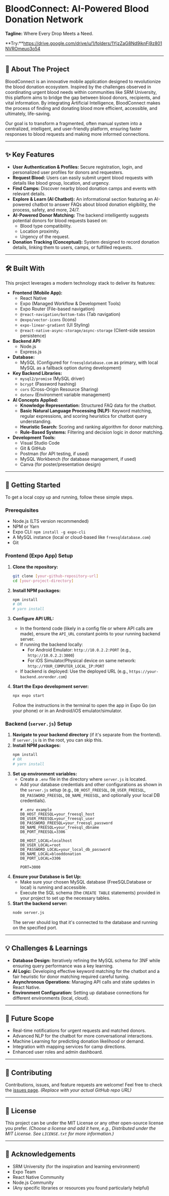 # BloodConnect: AI-Powered Blood Donation Network

**Tagline:** Where Every Drop Meets a Need.

**Try:**https://drive.google.com/drive/u/1/folders/1YjzZaG8Nd9iknFj9z801NVROmeuo3o54

---

## 🚩 About The Project

BloodConnect is an innovative mobile application designed to revolutionize the blood donation ecosystem. Inspired by the challenges observed in coordinating urgent blood needs within communities like SRM University, this platform aims to bridge the gap between blood donors, recipients, and vital information. By integrating Artificial Intelligence, BloodConnect makes the process of finding and donating blood more efficient, accessible, and ultimately, life-saving.

Our goal is to transform a fragmented, often manual system into a centralized, intelligent, and user-friendly platform, ensuring faster responses to blood requests and making more informed connections.

---

## ✨ Key Features

* **User Authentication & Profiles:** Secure registration, login, and personalized user profiles for donors and requesters.
* **Request Blood:** Users can easily submit urgent blood requests with details like blood group, location, and urgency.
* **Find Camps:** Discover nearby blood donation camps and events with relevant details.
* **Explore & Learn (AI Chatbot):** An informational section featuring an AI-powered chatbot to answer FAQs about blood donation eligibility, the process, safety, and more, 24/7.
* **AI-Powered Donor Matching:** The backend intelligently suggests potential donors for blood requests based on:
    * Blood type compatibility.
    * Location proximity.
    * Urgency of the request.
* **Donation Tracking (Conceptual):** System designed to record donation details, linking them to users, camps, or fulfilled requests.

---

## 🛠️ Built With

This project leverages a modern technology stack to deliver its features:

* **Frontend (Mobile App):**
    * React Native
    * Expo (Managed Workflow & Development Tools)
    * Expo Router (File-based navigation)
    * `@react-navigation/bottom-tabs` (Tab navigation)
    * `@expo/vector-icons` (Icons)
    * `expo-linear-gradient` (UI Styling)
    * `@react-native-async-storage/async-storage` (Client-side session persistence)
* **Backend API:**
    * Node.js
    * Express.js
* **Database:**
    * MySQL (Configured for `freesqldatabase.com` as primary, with local MySQL as a fallback option during development)
* **Key Backend Libraries:**
    * `mysql2/promise` (MySQL driver)
    * `bcrypt` (Password hashing)
    * `cors` (Cross-Origin Resource Sharing)
    * `dotenv` (Environment variable management)
* **AI Concepts Applied:**
    * **Knowledge Representation:** Structured FAQ data for the chatbot.
    * **Basic Natural Language Processing (NLP):** Keyword matching, regular expressions, and scoring heuristics for chatbot query understanding.
    * **Heuristic Search:** Scoring and ranking algorithm for donor matching.
    * **Rule-Based Systems:** Filtering and decision logic in donor matching.
* **Development Tools:**
    * Visual Studio Code
    * Git & GitHub
    * Postman (for API testing, if used)
    * MySQL Workbench (for database management, if used)
    * Canva (for poster/presentation design)

---

## 🚀 Getting Started

To get a local copy up and running, follow these simple steps.

### Prerequisites

* Node.js (LTS version recommended)
* NPM or Yarn
* Expo CLI: `npm install -g expo-cli`
* A MySQL instance (local or cloud-based like `freesqldatabase.com`)
* Git

### Frontend (Expo App) Setup

1.  **Clone the repository:**
    ```bash
    git clone [your-github-repository-url]
    cd [your-project-directory]
    ```
2.  **Install NPM packages:**
    ```bash
    npm install
    # OR
    # yarn install
    ```
3.  **Configure API URL:**
    * In the frontend code (likely in a config file or where API calls are made), ensure the `API_URL` constant points to your running backend server.
    * If running the backend locally:
        * For Android Emulator: `http://10.0.2.2:PORT` (e.g., `http://10.0.2.2:3000`)
        * For iOS Simulator/Physical device on same network: `http://YOUR_COMPUTER_LOCAL_IP:PORT`
    * If backend is deployed: Use the deployed URL (e.g., `https://your-backend.onrender.com`)

4.  **Start the Expo development server:**
    ```bash
    npx expo start
    ```
    Follow the instructions in the terminal to open the app in Expo Go (on your phone) or in an Android/iOS emulator/simulator.

### Backend (`server.js`) Setup

1.  **Navigate to your backend directory** (if it's separate from the frontend). If `server.js` is in the root, you can skip this.
2.  **Install NPM packages:**
    ```bash
    npm install
    # OR
    # yarn install
    ```
3.  **Set up environment variables:**
    * Create a `.env` file in the directory where `server.js` is located.
    * Add your database credentials and other configurations as shown in the `server.js` setup (e.g., `DB_HOST_FREESQL`, `DB_USER_FREESQL`, `DB_PASSWORD_FREESQL`, `DB_NAME_FREESQL`, and optionally your local DB credentials).
        ```plaintext
        # .env example
        DB_HOST_FREESQL=your_freesql_host
        DB_USER_FREESQL=your_freesql_user
        DB_PASSWORD_FREESQL=your_freesql_password
        DB_NAME_FREESQL=your_freesql_dbname
        DB_PORT_FREESQL=3306

        DB_HOST_LOCAL=localhost
        DB_USER_LOCAL=root
        DB_PASSWORD_LOCAL=your_local_db_password
        DB_NAME_LOCAL=blooddonation
        DB_PORT_LOCAL=3306

        PORT=3000
        ```
4.  **Ensure your Database is Set Up:**
    * Make sure your chosen MySQL database (FreeSQLDatabase or local) is running and accessible.
    * Execute the SQL schema (the `CREATE TABLE` statements) provided in your project to set up the necessary tables.
5.  **Start the backend server:**
    ```bash
    node server.js
    ```
    The server should log that it's connected to the database and running on the specified port.

---

## 💡 Challenges & Learnings

* **Database Design:** Iteratively refining the MySQL schema for 3NF while ensuring query performance was a key learning.
* **AI Logic:** Developing effective keyword matching for the chatbot and a fair heuristic for donor matching required careful tuning.
* **Asynchronous Operations:** Managing API calls and state updates in React Native.
* **Environment Configuration:** Setting up database connections for different environments (local, cloud).

---

## 🔮 Future Scope

* Real-time notifications for urgent requests and matched donors.
* Advanced NLP for the chatbot for more conversational interactions.
* Machine Learning for predicting donation likelihood or demand.
* Integration with mapping services for camp directions.
* Enhanced user roles and admin dashboard.

---

## 🤝 Contributing

Contributions, issues, and feature requests are welcome!
Feel free to check the [issues page](https://github.com/your-username/your-repo-name/issues). *(Replace with your actual GitHub repo URL)*

---

## 📝 License

This project can be under the MIT License or any other open-source license you prefer.
*(Choose a license and add it here, e.g., Distributed under the MIT License. See `LICENSE.txt` for more information.)*

---

## 🙏 Acknowledgements

* SRM University (for the inspiration and learning environment)
* Expo Team
* React Native Community
* Node.js Community
* (Any specific libraries or resources you found particularly helpful)


